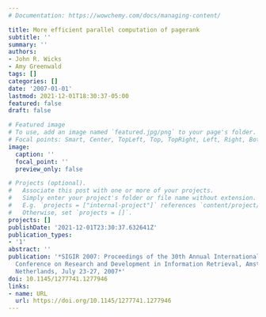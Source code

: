 ```yaml
---
# Documentation: https://wowchemy.com/docs/managing-content/

title: More efficient parallel computation of pagerank
subtitle: ''
summary: ''
authors:
- John R. Wicks
- Amy Greenwald
tags: []
categories: []
date: '2007-01-01'
lastmod: 2021-12-01T18:30:37-05:00
featured: false
draft: false

# Featured image
# To use, add an image named `featured.jpg/png` to your page's folder.
# Focal points: Smart, Center, TopLeft, Top, TopRight, Left, Right, BottomLeft, Bottom, BottomRight.
image:
  caption: ''
  focal_point: ''
  preview_only: false

# Projects (optional).
#   Associate this post with one or more of your projects.
#   Simply enter your project's folder or file name without extension.
#   E.g. `projects = ["internal-project"]` references `content/project/deep-learning/index.md`.
#   Otherwise, set `projects = []`.
projects: []
publishDate: '2021-12-01T23:30:37.632641Z'
publication_types:
- '1'
abstract: ''
publication: '*SIGIR 2007: Proceedings of the 30th Annual International ACM SIGIR
  Conference on Research and Development in Information Retrieval, Amsterdam, The
  Netherlands, July 23-27, 2007*'
doi: 10.1145/1277741.1277946
links:
- name: URL
  url: https://doi.org/10.1145/1277741.1277946
---
```

